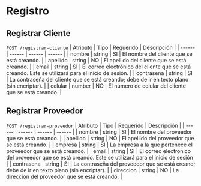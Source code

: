 # Registro

## Registrar Cliente <a name="registrar-cliente"></a>
`POST /registrar-cliente`
| Atributo | Tipo | Requerido | Descripción |
| ------ | ------ | ------ | ------ |
| nombre | string | SI | El nombre del cliente que se está creando. |
| apellido | string | NO | El apellido del cliente que se está creando. |
| email | string | SI | El correo electrónico del cliente que se está creando. Este se utilizará para el inicio de sesión. |
| contrasena | string | SI | La contraseña del cliente que se está creando; debe de ir en texto plano (sin encriptar). |
| celular | number | NO | El número de celular del cliente que se está creando. |

## Registrar Proveedor <a name="registrar-proveedor"></a>
`POST /registrar-proveedor`
| Atributo | Tipo | Requerido | Descripción |
| ------ | ------ | ------ | ------ |
| nombre | string | SI | El nombre del proveedor que se está creando. |
| apellido | string | NO | El apellido del proveedor que se está creando. |
| empresa | string | SI | La empresa a la que pertenece el proveedor que se está creando. |
| email | string | SI | El correo electronico del proveedor que se está creando. Este se utilizará para el inicio de sesión |
| contrasena | string | SI | La contraseña del proveedor que se está creand; debe de ir en texto plano (sin encriptar). |
| direccion | string | NO | La dirección del proveedor que se está creando. |
